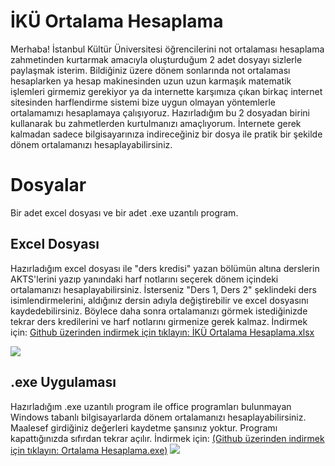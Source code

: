 # İKÜ Ortalama Hesaplama
Merhaba! İstanbul Kültür Üniversitesi öğrencilerini not ortalaması hesaplama zahmetinden kurtarmak amacıyla oluşturduğum 2 adet dosyayı sizlerle paylaşmak isterim. Bildiğiniz üzere dönem sonlarında not ortalaması hesaplarken ya hesap makinesinden uzun uzun karmaşık matematik işlemleri girmemiz gerekiyor ya da internette karşımıza çıkan birkaç internet sitesinden harflendirme sistemi bize uygun olmayan yöntemlerle ortalamamızı hesaplamaya çalışıyoruz. Hazırladığım bu 2 dosyadan birini kullanarak bu zahmetlerden kurtulmanızı amaçlıyorum. İnternete gerek kalmadan sadece bilgisayarınıza indireceğiniz bir dosya ile pratik bir şekilde dönem ortalamanızı hesaplayabilirsiniz.


# Dosyalar

Bir adet excel dosyası ve bir adet .exe uzantılı program.

## Excel Dosyası

Hazırladığım excel dosyası ile "ders kredisi" yazan bölümün altına derslerin AKTS'lerini yazıp yanındaki harf notlarını seçerek dönem içindeki ortalamanızı hesaplayabilirsiniz. İsterseniz "Ders 1, Ders 2" şeklindeki ders isimlendirmelerini, aldığınız dersin adıyla değiştirebilir ve excel dosyasını kaydedebilirsiniz. Böylece daha sonra ortalamanızı görmek istediğinizde tekrar ders kredilerini ve harf notlarını girmenize gerek kalmaz. İndirmek için: [Github üzerinden indirmek için tıklayın: İKÜ Ortalama Hesaplama.xlsx](https://github.com/Kerem723/IKU_Ortalama_Hesaplama/raw/main/%C4%B0K%C3%9C%20Ortalama%20Hesaplama.xlsx)

![](https://img.imgyukle.com/2023/10/11/yP9T4n.jpeg)

## .exe Uygulaması

Hazırladığım .exe uzantılı program ile office programları bulunmayan Windows tabanlı bilgisayarlarda dönem ortalamanızı hesaplayabilirsiniz. Maalesef girdiğiniz değerleri kaydetme şansınız yoktur. Programı kapattığınızda sıfırdan tekrar açılır. İndirmek için: [(Github üzerinden indirmek için tıklayın: Ortalama Hesaplama.exe)](https://github.com/Kerem723/IKU_Ortalama_Hesaplama/raw/main/Ortalama%20Hesaplama.exe)
![](https://img.imgyukle.com/2023/10/11/yP955M.jpeg)
